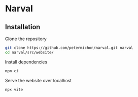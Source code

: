 # Narval

## Installation

Clone the repository

```bash
git clone https://github.com/petermichon/narval.git narval
cd narval/src/website/
```

Install dependencies

```bash
npm ci
```

Serve the website over localhost

```bash
npx vite
```
